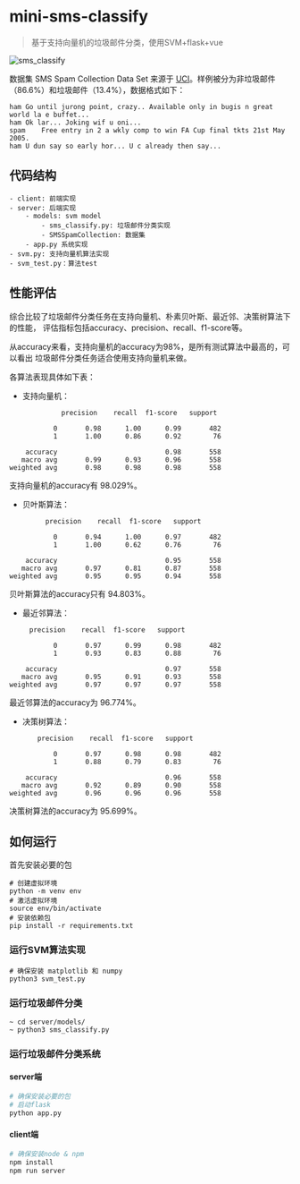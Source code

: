 # mini-sms-classify
>基于支持向量机的垃圾邮件分类，使用SVM+flask+vue

![sms_classify](https://blog.shiniao.fun/sms_classify.png)

数据集 SMS Spam Collection Data Set 来源于 [UCI](https://archive.ics.uci.edu/ml/datasets/SMS+Spam+Collection)。样例被分为非垃圾邮件（86.6%）和垃圾邮件（13.4%），数据格式如下：
```
ham Go until jurong point, crazy.. Available only in bugis n great world la e buffet... 
ham	Ok lar... Joking wif u oni...
spam	Free entry in 2 a wkly comp to win FA Cup final tkts 21st May 2005. 
ham	U dun say so early hor... U c already then say...
```

## 代码结构

```
- client: 前端实现
- server: 后端实现
    - models: svm model
        - sms_classify.py: 垃圾邮件分类实现
        - SMSSpamCollection: 数据集
    - app.py 系统实现
- svm.py: 支持向量机算法实现
- svm_test.py：算法test
```

## 性能评估
综合比较了垃圾邮件分类任务在支持向量机、朴素贝叶斯、最近邻、决策树算法下的性能，
评估指标包括accuracy、precision、recall、f1-score等。

从accuracy来看，支持向量机的accuracy为98%，是所有测试算法中最高的，可以看出
垃圾邮件分类任务适合使用支持向量机来做。


各算法表现具体如下表：

-  支持向量机：
```
             precision    recall  f1-score   support

           0       0.98      1.00      0.99       482
           1       1.00      0.86      0.92        76

    accuracy                           0.98       558
   macro avg       0.99      0.93      0.96       558
weighted avg       0.98      0.98      0.98       558
```
支持向量机的accuracy有 98.029%。

- 贝叶斯算法：
```
         precision    recall  f1-score   support

           0       0.94      1.00      0.97       482
           1       1.00      0.62      0.76        76

    accuracy                           0.95       558
   macro avg       0.97      0.81      0.87       558
weighted avg       0.95      0.95      0.94       558

```  
贝叶斯算法的accuracy只有 94.803%。

- 最近邻算法：
```
     precision    recall  f1-score   support

           0       0.97      0.99      0.98       482
           1       0.93      0.83      0.88        76

    accuracy                           0.97       558
   macro avg       0.95      0.91      0.93       558
weighted avg       0.97      0.97      0.97       558

```
最近邻算法的accuracy为 96.774%。

- 决策树算法：
```text
       precision    recall  f1-score   support

           0       0.97      0.98      0.98       482
           1       0.88      0.79      0.83        76

    accuracy                           0.96       558
   macro avg       0.92      0.89      0.90       558
weighted avg       0.96      0.96      0.96       558
```
决策树算法的accuracy为 95.699%。



## 如何运行

首先安装必要的包
```text
# 创建虚拟环境
python -m venv env
# 激活虚拟环境
source env/bin/activate
# 安装依赖包
pip install -r requirements.txt
```

### 运行SVM算法实现
```text
# 确保安装 matplotlib 和 numpy
python3 svm_test.py
```
### 运行垃圾邮件分类
```text
~ cd server/models/
~ python3 sms_classify.py 
```

### 运行垃圾邮件分类系统
#### server端
```bash
# 确保安装必要的包
# 启动flask
python app.py

```
#### client端
```bash
# 确保安装node & npm
npm install
npm run server
```